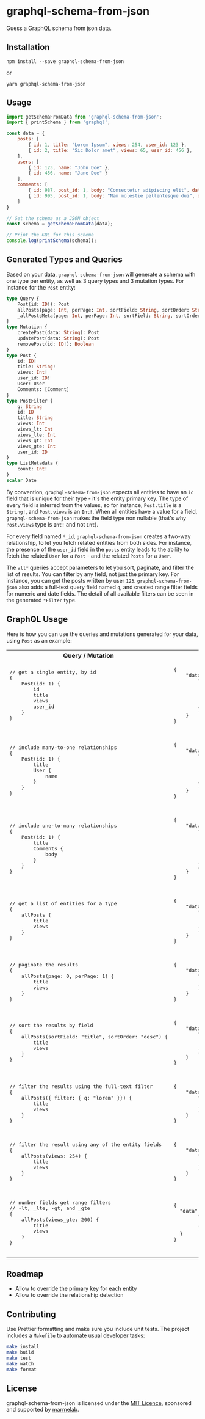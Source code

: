 # graphql-schema-from-json

Guess a GraphQL schema from json data.

## Installation

`npm install --save graphql-schema-from-json`

or

`yarn graphql-schema-from-json`

## Usage

```js
import getSchemaFromData from 'graphql-schema-from-json';
import { printSchema } from 'graphql';

const data = {
    posts: [
        { id: 1, title: "Lorem Ipsum", views: 254, user_id: 123 },
        { id: 2, title: "Sic Dolor amet", views: 65, user_id: 456 },
    ],
    users: [
        { id: 123, name: "John Doe" },
        { id: 456, name: "Jane Doe" }
    ],
    comments: [
        { id: 987, post_id: 1, body: "Consectetur adipiscing elit", date: new Date('2017-07-03') },
        { id: 995, post_id: 1, body: "Nam molestie pellentesque dui", date: new Date('2017-08-17') }
    ]
}

// Get the schema as a JSON object
const schema = getSchemaFromData(data);

// Print the GQL for this schema
console.log(printSchema(schema));
```

## Generated Types and Queries

Based on your data, `graphql-schema-from-json` will generate a schema with one type per entity, as well as 3 query types and 3 mutation types. For instance for the `Post` entity:

```graphql
type Query {
    Post(id: ID!): Post
    allPosts(page: Int, perPage: Int, sortField: String, sortOrder: String, filter: PostFilter): [Post]
    _allPostsMeta(page: Int, perPage: Int, sortField: String, sortOrder: String, filter: PostFilter): ListMetadata
}
type Mutation {
    createPost(data: String): Post
    updatePost(data: String): Post
    removePost(id: ID!): Boolean
}
type Post {
    id: ID!
    title: String!
    views: Int!
    user_id: ID!
    User: User
    Comments: [Comment]
}
type PostFilter {
    q: String
    id: ID
    title: String
    views: Int
    views_lt: Int
    views_lte: Int
    views_gt: Int
    views_gte: Int
    user_id: ID
}
type ListMetadata {
    count: Int!
}
scalar Date
```

By convention, `graphql-schema-from-json` expects all entities to have an `id` field that is unique for their type - it's the entity primary key. The type of every field is inferred from the values, so for instance, `Post.title` is a `String!`, and `Post.views` is an `Int!`. When all entities have a value for a field, `graphql-schema-from-json` makes the field type non nullable (that's why `Post.views` type is `Int!` and not `Int`).

For every field named `*_id`, `graphql-schema-from-json` creates a two-way relationship, to let you fetch related entities from both sides. For instance, the presence of the `user_id` field in the `posts` entity leads to the ability to fetch the related `User` for a `Post` - and the related `Posts` for a `User`.

The `all*` queries accept parameters to let you sort, paginate, and filter the list of results. You can filter by any field, not just the primary key. For instance, you can get the posts written by user `123`. `graphql-schema-from-json` also adds a full-text query field named `q`, and created range filter fields for numeric and date fields. The detail of all available filters can be seen in the generated `*Filter` type.

## GraphQL Usage

Here is how you can use the queries and mutations generated for your data, using `Post` as an example:

<table>
    <tr>
        <th>Query / Mutation</th>
        <th>Result</th>
    </tr>
    <tr>
        <td>
            <pre>
// get a single entity, by id
{
    Post(id: 1) {
        id
        title
        views
        user_id
    }
}
            </pre>
        </td>
        <td>
            <pre>
{
    "data": {
        "Post": {
            "id": 1,
            "title": "Lorem Ipsum",
            "views": 254,
            "user_id": 123
        }
    }
}
            </pre>
        </td>
    </tr>
    <tr>
        <td>
            <pre>
// include many-to-one relationships
{
    Post(id: 1) {
        title
        User {
            name
        }
    }
}
            </pre>
        </td>
        <td>
            <pre>
{
    "data": {
        "Post": {
            "title": "Lorem Ipsum",
            "User": {
                "name": "John Doe"
            }
        }
    }
}
            </pre>
        </td>
    </tr>
    <tr>
        <td>
            <pre>
// include one-to-many relationships
{
    Post(id: 1) {
        title
        Comments {
            body
        }
    }
}
            </pre>
        </td>
        <td>
            <pre>
{
    "data": {
        "Post": {
            "title": "Lorem Ipsum",
            "Comments": [
                { "body": "Consectetur adipiscing elit" },
                { "body": "Nam molestie pellentesque dui" },
            ]
        }
    }
}
            </pre>
        </td>
    </tr>
    <tr>
        <td>
            <pre>
// get a list of entities for a type
{
    allPosts {
        title
        views
    }
}
            </pre>
        </td>
        <td>
            <pre>
{
    "data": {
        "allPosts": [
            { "title": "Lorem Ipsum", views: 254 },
            { "title": "Sic Dolor amet", views: 65 }
        ]
    }
}
            </pre>
        </td>
    </tr>
    <tr>
        <td>
            <pre>
// paginate the results
{
    allPosts(page: 0, perPage: 1) {
        title
        views
    }
}
            </pre>
        </td>
        <td>
            <pre>
{
    "data": {
        "allPosts": [
            { "title": "Lorem Ipsum", views: 254 },
        ]
    }
}
            </pre>
        </td>
    </tr>
    <tr>
        <td>
            <pre>
// sort the results by field
{
    allPosts(sortField: "title", sortOrder: "desc") {
        title
        views
    }
}
            </pre>
        </td>
        <td>
            <pre>
{
    "data": {
        "allPosts": [
            { "title": "Sic Dolor amet", views: 65 }
            { "title": "Lorem Ipsum", views: 254 },
        ]
    }
}
            </pre>
        </td>
    </tr>
    <tr>
        <td>
            <pre>
// filter the results using the full-text filter
{
    allPosts({ filter: { q: "lorem" }}) {
        title
        views
    }
}
            </pre>
        </td>
        <td>
            <pre>
{
    "data": {
        "allPosts": [
            { "title": "Lorem Ipsum", views: 254 },
        ]
    }
}
            </pre>
        </td>
    </tr>
    <tr>
        <td>
            <pre>
// filter the result using any of the entity fields
{
    allPosts(views: 254) {
        title
        views
    }
}
            </pre>
        </td>
        <td>
            <pre>
{
    "data": {
        "allPosts": [
            { "title": "Lorem Ipsum", views: 254 },
        ]
    }
}
            </pre>
        </td>
    </tr>
    <tr>
        <td>
            <pre>
// number fields get range filters
// -lt, _lte, -gt, and _gte
{
    allPosts(views_gte: 200) {
        title
        views
    }
}
            </pre>
        </td>
        <td>
            <pre>
{
  "data": {
        "allPosts": [
            { "title": "Lorem Ipsum", views: 254 },
        ]
  }
}
            </pre>
        </td>
    </tr>
</table>

## Roadmap

- Allow to override the primary key for each entity
- Allow to override the relationship detection

## Contributing

Use Prettier formatting and make sure you include unit tests. The project includes a `Makefile` to automate usual developer tasks:

```sh
make install
make build
make test
make watch
make format
```

## License

graphql-schema-from-json is licensed under the [MIT Licence](https://github.com/marmelab/graphql-schema-from-json/blob/master/LICENSE.md), sponsored and supported by [marmelab](http://marmelab.com).
